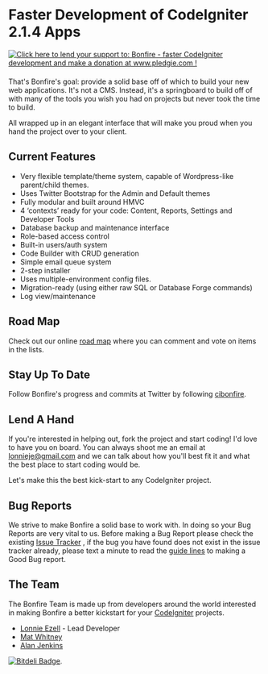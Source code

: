 # Faster Development of CodeIgniter 2.1.4 Apps

<div style="float: right; margin: 0 20px 20px 0">
	<a href='http://www.pledgie.com/campaigns/15326'><img alt='Click here to lend your support to: Bonfire - faster CodeIgniter development and make a donation at www.pledgie.com !' src='http://pledgie.com/campaigns/15326.png?skin_name=chrome' border='0' /></a>
</div>

That's Bonfire's goal: provide a solid base off of which to build your new web applications. It's not a CMS. Instead, it's a springboard to build off of with many of the tools you wish you had on projects but never took the time to build.

All wrapped up in an elegant interface that will make you proud when you hand the project over to your client.

## Current Features

- Very flexible template/theme system, capable of Wordpress-like parent/child themes.
- Uses Twitter Bootstrap for the Admin and Default themes
- Fully modular and built around HMVC
- 4 ‘contexts’ ready for your code: Content, Reports, Settings and Developer Tools
- Database backup and maintenance interface
- Role-based access control
- Built-in users/auth system
- Code Builder with CRUD generation
- Simple email queue system
- 2-step installer
- Uses multiple-environment config files.
- Migration-ready (using either raw SQL or Database Forge commands)
- Log view/maintenance

## Road Map

Check out our online [road map](https://trello.com/board/bonfire-roadmap/4f21de254768c8463f09c85b) where you can comment and vote on items in the lists.

## Stay Up To Date

Follow Bonfire's progress and commits at Twitter by following [cibonfire](http://twitter.com/#!/cibonfire).

## Lend A Hand

If you're interested in helping out, fork the project and start coding! I'd love to have you on board. You can always shoot me an email at lonnieje@gmail.com and we can talk about how you'll best fit it and what the best place to start coding would be.


Let's make this the best kick-start to any CodeIgniter project.

## Bug Reports 

We strive to make Bonfire a solid base to work with.  In doing so your Bug Reports are very vital to us.  Before making a Bug Report please check the existing
[Issue Tracker](https://github.com/ci-bonfire/Bonfire/issues) , if the bug you have found does not exist in the issue tracker already, please text a minute to read the [guide lines](https://github.com/ci-bonfire/Bonfire/wiki/Issue-Tracking-and-Pull-Requests) to making a Good Bug report.


## The Team

The Bonfire Team is made up from developers around the world interested in making Bonfire a better kickstart for your [CodeIgniter](http://codeigniter.com) projects.

- [Lonnie Ezell](http://lonnieezell.com) - Lead Developer
- [Mat Whitney](https://github.com/mwhitneysdsu)
- [Alan Jenkins](https://github.com/sourcejedi)

[![Bitdeli Badge](https://d2weczhvl823v0.cloudfront.net/ci-bonfire/bonfire/trend.png)](https://bitdeli.com/free "Bitdeli Badge").

